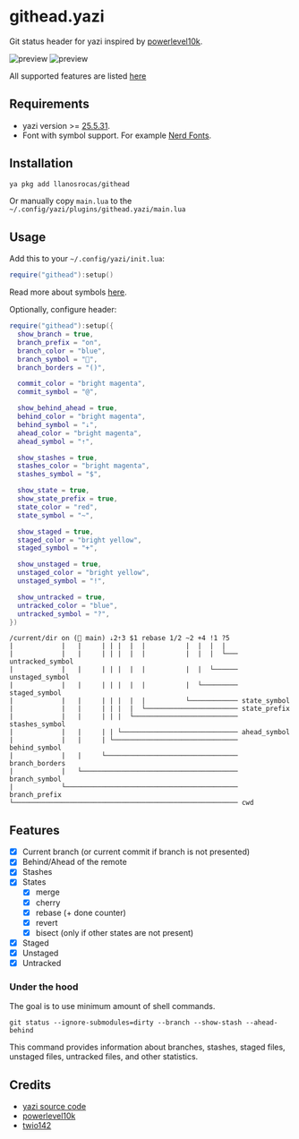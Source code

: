 # githead.yazi

Git status header for yazi inspired by [powerlevel10k](https://github.com/romkatv/powerlevel10k?tab=readme-ov-file#what-do-different-symbols-in-git-status-mean).

![preview](https://github.com/llanosrocas/githead.yazi/blob/main/.github/images/preview.png)
![preview](https://github.com/llanosrocas/githead.yazi/blob/main/.github/images/preview-2.png)

All supported features are listed [here](#features)

## Requirements

- yazi version >= [25.5.31](https://github.com/sxyazi/yazi/releases/tag/v25.5.31).
- Font with symbol support. For example [Nerd Fonts](https://www.nerdfonts.com/).

## Installation

```sh
ya pkg add llanosrocas/githead
```

Or manually copy `main.lua` to the `~/.config/yazi/plugins/githead.yazi/main.lua`

## Usage

Add this to your `~/.config/yazi/init.lua`:

```lua
require("githead"):setup()
```

Read more about symbols [here](https://github.com/romkatv/powerlevel10k?tab=readme-ov-file#what-do-different-symbols-in-git-status-mean).

Optionally, configure header:

```lua
require("githead"):setup({
  show_branch = true,
  branch_prefix = "on",
  branch_color = "blue",
  branch_symbol = "",
  branch_borders = "()",

  commit_color = "bright magenta",
  commit_symbol = "@",

  show_behind_ahead = true,
  behind_color = "bright magenta",
  behind_symbol = "⇣",
  ahead_color = "bright magenta",
  ahead_symbol = "⇡",

  show_stashes = true,
  stashes_color = "bright magenta",
  stashes_symbol = "$",

  show_state = true,
  show_state_prefix = true,
  state_color = "red",
  state_symbol = "~",

  show_staged = true,
  staged_color = "bright yellow",
  staged_symbol = "+",

  show_unstaged = true,
  unstaged_color = "bright yellow",
  unstaged_symbol = "!",

  show_untracked = true,
  untracked_color = "blue",
  untracked_symbol = "?",
})
```

```
/current/dir on ( main) ⇣2⇡3 $1 rebase 1/2 ~2 +4 !1 ?5
|            |   |     | | |  |  |          |  |  |  |
|            |   |     | | |  |  |          |  |  |  └─── untracked_symbol
|            |   |     | | |  |  |          |  |  └────── unstaged_symbol
|            |   |     | | |  |  |          |  └───────── staged_symbol
|            |   |     | | |  |  |          └──────────── state_symbol
|            |   |     | | |  |  └─────────────────────── state_prefix
|            |   |     | | |  └────────────────────────── stashes_symbol
|            |   |     | | └───────────────────────────── ahead_symbol
|            |   |     | └─────────────────────────────── behind_symbol
|            |   |     └───────────────────────────────── branch_borders
|            |   └─────────────────────────────────────── branch_symbol
|            └─────────────────────────────────────────── branch_prefix
└──────────────────────────────────────────────────────── cwd
```

## Features

- [x] Current branch (or current commit if branch is not presented)
- [x] Behind/Ahead of the remote
- [x] Stashes
- [x] States
  - [x] merge
  - [x] cherry
  - [x] rebase (+ done counter)
  - [x] revert
  - [x] bisect (only if other states are not present)
- [x] Staged
- [x] Unstaged
- [x] Untracked

### Under the hood

The goal is to use minimum amount of shell commands.

```shell
git status --ignore-submodules=dirty --branch --show-stash --ahead-behind
```

This command provides information about branches, stashes, staged files, unstaged files, untracked files, and other statistics.

## Credits

- [yazi source code](https://github.com/sxyazi/yazi)
- [powerlevel10k](https://github.com/romkatv/powerlevel10k)
- [twio142](https://github.com/twio142/githead.yazi)
